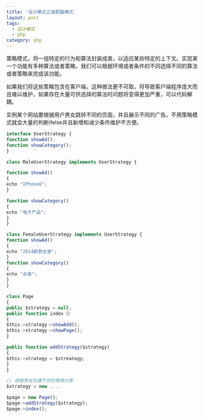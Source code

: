 ```yaml
---
title: '设计模式之适配器模式'
layout: post
tags:
  - 设计模式
  - php
category: php
---
```


策略模式，将一组特定的行为和算法封装成类，以适应某些特定的上下文。实现某一个功能有多种算法或者策略，我们可以根据环境或者条件的不同选择不同的算法或者策略来完成该功能。
	
如果我们将这些策略包含在客户端，这种做法更不可取，将导致客户端程序庞大而且难以维护，如果存在大量可供选择的算法时问题将变得更加严重，可以代码解耦。

<!--more-->

实例某个网站要根据用户男女跳转不同的页面，并且展示不同的广告。不用策略模式就会大量的判断ifelse并且新增和减少条件维护不方便。

```javascript
interface UserStrategy {
function showAd();
function showCategory();
}

class MaleUserStrategy implements UserStrategy {

function showAd()
{
echo "IPhone6";
}

function showCategory()
{
echo "电子产品";
}
}

class FemaleUserStrategy implements UserStrategy {
function showAd()
{
echo "2014新款女装";
}
function showCategory()
{
echo "女装";
}
}

class Page
{
public $strategy = null;
public function index（）
{
$this->strategy->showAdd();
$this->strategy->showPage();
}

public function addStrategy($strategy)
{
$this->strategy = $streategy;
}
}

// 根据男女创建不同的策略对象
$strategy = new ....

$page = new Page();
$page->addStrategy($strategy);
$page->index();
```



